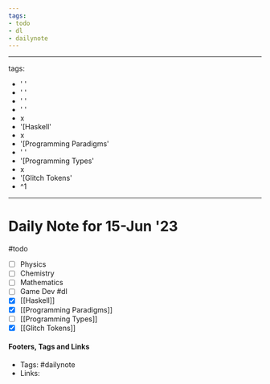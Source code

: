 ```yaml
---
tags:
- todo
- dl
- dailynote
---
```


---
tags:
- ' '
- ' '
- ' '
- ' '
- x
- '[Haskell'
- x
- '[Programming Paradigms'
- ' '
- '[Programming Types'
- x
- '[Glitch Tokens'
- ^1
---


# Daily Note for 15-Jun '23
#todo
- [ ] Physics
- [ ] Chemistry
- [ ] Mathematics
- [ ] Game Dev
#dl 
- [x] [[Haskell]]
- [x] [[Programming Paradigms]]
- [ ] [[Programming Types]]
- [x] [[Glitch Tokens]]

#### Footers, Tags and Links
- Tags: #dailynote 
- Links: 

[^1]: